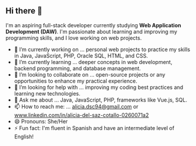 
## Hi there 👋

I'm an aspiring full-stack developer currently studying **Web Application Development (DAW)**. I'm passionate about learning and improving my programming skills, and I love working on web projects.

- 🔭 I’m currently working on ... personal web projects to practice my skills in Java, JavaScript, PHP, Oracle SQL, HTML, and CSS.
- 🌱 I’m currently learning ... deeper concepts in web development, backend programming, and database management.
- 👯 I’m looking to collaborate on ... open-source projects or any opportunities to enhance my practical experience.
- 🤔 I’m looking for help with ... improving my coding best practices and learning new technologies.
- 💬 Ask me about ... Java, JavaScript, PHP, frameworks like Vue.js, SQL.
- 📫 How to reach me: ... alicia.dsc94@gmail.com or www.linkedin.com/in/alicia-del-saz-cotallo-0260071a2
- 😄 Pronouns: She/Her
- ⚡ Fun fact: I'm fluent in Spanish and have an intermediate level of English!

